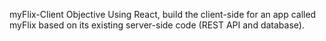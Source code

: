 myFlix-Client
Objective
Using React, build the client-side for an app called myFlix based on its existing server-side code (REST API and database).
